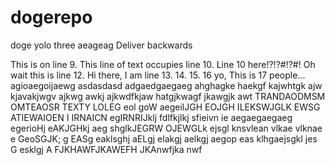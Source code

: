 # dogerepo
doge
yolo
three
aeageag
Deliver backwards


This is on line 9.
This line of text occupies line 10.
Line 10 here!?!?#!?#!
Oh wait this is line 12.
Hi there, I am line 13.
14.
15.
16 yo,
This is 17 people...
agioaegoijaewg
asdasdasd
adgaedgaegaeg
ahghagke haekgf kajwhtgk ajw kjavakjwgv ajkwg awkj ajkwdfkjaw hatgjkwagf jkawgjk awt
TRANDAODMSM OMTEAOSR TEXTY LOLEG eol goW
aegeilJGH EOJGH ILEKSWJGLK EWSG 
ATIEWAIOEN I IRNAICN egIRNRIJklj fdlfkjlkj sfieivn ie 
aegaegaegaeg
egerioHj eAKJGHkj aeg 
shglkJEGRW OJEWGLk ejsgl knsvlean vlkae vlknae e GeoSGJK; g
EASg
 eaklsghj aELgj elakgj aelkgj
  aegop
  eas klhgaejsgkl jes
  G esklgj 
  A  FJKHAWFJKAWEFH JKAnwfjka nwf

